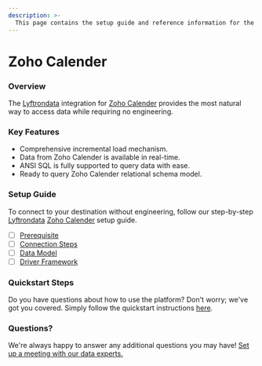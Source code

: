 ```yaml
---
description: >-
  This page contains the setup guide and reference information for the Zoho Calender source connector.
---
```


# Zoho Calender

### Overview

The [Lyftrondata](https://www.lyftrondata.com/) integration for [Zoho Calender](None) provides the most natural way to access data while requiring no engineering.

### Key Features

* Comprehensive incremental load mechanism.
* Data from Zoho Calender is available in real-time.&#x20;
* ANSI SQL is fully supported to query data with ease.
* Ready to query Zoho Calender relational schema model.

### Setup Guide

To connect to your destination without engineering, follow our step-by-step [Lyftrondata](https://www.lyftrondata.com/)  [Zoho Calender](None) setup guide.

* [ ] [Prerequisite](prerequisite.md)
* [ ] [Connection Steps](connection-steps.md)
* [ ] [Data Model](data-model/erd.md)
* [ ] [Driver Framework](driver-framework/)

### Quickstart Steps

Do you have questions about how to use the platform? Don't worry; we've got you covered. Simply follow the quickstart instructions [here](../README.md).

### Questions? <a href="#questions" id="questions"></a>

We're always happy to answer any additional questions you may have! [Set up a meeting with our data experts.](https://www.lyftrondata.com/book-a-meeting/)

